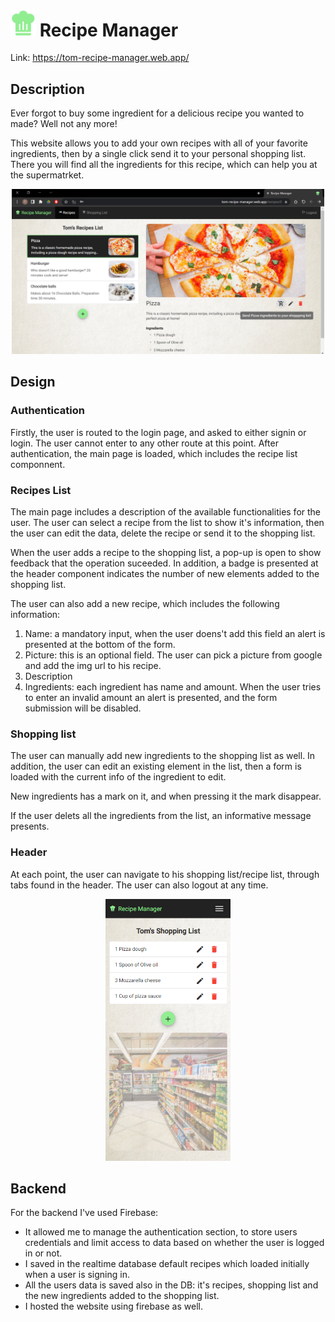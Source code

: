 # <img src="src/recipe%20manager%20icon.png" width=40> Recipe Manager

Link: https://tom-recipe-manager.web.app/

## Description
Ever forgot to buy some ingredient for a delicious recipe you wanted to made? Well not any more! 

This website allows you to add your own recipes with all of your favorite ingredients, then by a single click send it to your personal shopping list. There you will find all the ingredients for this recipe, which can help you at the supermatrket.

<p align="center">
<img src="website pictures/recipes.png" width=500px>
</p>

## Design
### Authentication
Firstly, the user is routed to the login page, and asked to either signin or login. The user cannot enter to any other route at this point.
After authentication, the main page is loaded, which includes the recipe list componnent.

### Recipes List
 The main page includes a description of the available functionalities for the user. 
 The user can select a recipe from the list to show it's information, then the user can edit the data, delete the recipe or send it to the shopping list. 

 When the user adds a recipe to the shopping list, a pop-up is open to show feedback that the operation suceeded. In addition, a badge is presented at the header component indicates the number of new elements added to the shopping list. 

 The user can also add a new recipe, which includes the following information:
 
 1. Name: a mandatory input, when the user doens't add this field an alert is presented at the bottom of the form. 
 2. Picture: this is an optional field. The user can pick a picture from google and add the img url to his recipe. 
 3. Description
 4. Ingredients: each ingredient has name and amount. When the user tries to enter an invalid amount an alert is presented, and the form submission will be disabled.

### Shopping list
The user can manually add new ingredients to the shopping list as well. In addition, the user can edit an existing element in the list, then a form is loaded with the current info of the ingredient to edit. 

New ingredients has a mark on it, and when pressing it the mark disappear.

If the user delets all the ingredients from the list, an informative message presents. 

### Header 
At each point, the user can navigate to his shopping list/recipe list, through tabs found in the header. The user can also logout at any time. 

<p align="center">
    <img src="website pictures/mobile shopping list.png" width=200px >
</p>

## Backend
For the backend I've used Firebase:
*  It allowed me to manage the authentication section, to store users credentials and limit access to data based on whether the user is logged in or not. 
* I saved in the realtime database default recipes which loaded initially when a user is signing in. 
* All the users data is saved also in the DB: it's recipes, shopping list and the new ingredients added to the shopping list. 
* I hosted the website using firebase as well. 